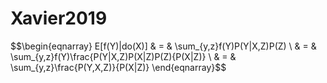 # Xavier2019

$$\begin{eqnarray} 
E[f(Y)|do(X)] & = & \sum_{y,z}f(Y)P(Y|X,Z)P(Z) \\ 
& = & \sum_{y,z}f(Y)\frac{P(Y|X,Z)P(X|Z)P(Z){P(X|Z)} \\ 
& = & \sum_{y,z}\frac{P(Y,X,Z)}{P(X|Z)}
\end{eqnarray}$$
